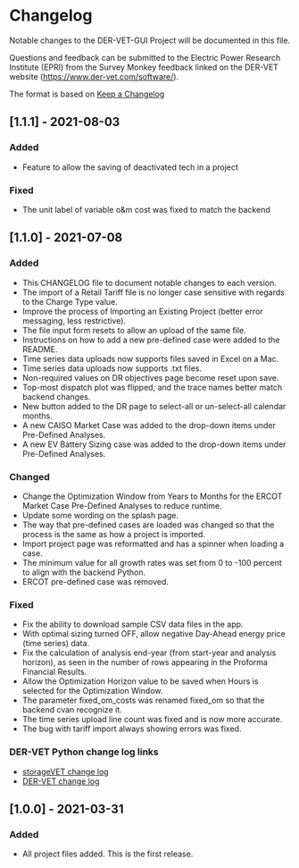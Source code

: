 # Changelog
Notable changes to the DER-VET-GUI Project will be documented in this file.

Questions and feedback can be submitted to the Electric Power Research Institute (EPRI) from the Survey Monkey feedback linked on the DER-VET website (https://www.der-vet.com/software/).

The format is based on [Keep a Changelog](https://keepachangelog.com/en/1.0.0/)

## [1.1.1] - 2021-08-03
### Added
- Feature to allow the saving of deactivated tech in a project

### Fixed
- The unit label of variable o&m cost was fixed to match the backend

## [1.1.0] - 2021-07-08
### Added
- This CHANGELOG file to document notable changes to each version.
- The import of a Retail Tariff file is no longer case sensitive with regards to the Charge Type value.
- Improve the process of Importing an Existing Project (better error messaging, less restrictive).
- The file input form resets to allow an upload of the same file.
- Instructions on how to add a new pre-defined case were added to the README.
- Time series data uploads now supports files saved in Excel on a Mac.
- Time series data uploads now supports .txt files.
- Non-required values on DR objectives page become reset upon save.
- Top-most dispatch plot was flipped, and the trace names better match backend changes.
- New button added to the DR page to select-all or un-select-all calendar months.
- A new CAISO Market Case was added to the drop-down items under Pre-Defined Analyses.
- A new EV Battery Sizing case was added to the drop-down items under Pre-Defined Analyses.

### Changed
- Change the Optimization Window from Years to Months for the ERCOT Market Case Pre-Defined Analyses to reduce runtime.
- Update some wording on the splash page.
- The way that pre-defined cases are loaded was changed so that the process is the same as how a project is imported.
- Import project page was reformatted and has a spinner when loading a case.
- The minimum value for all growth rates was set from 0 to -100 percent to align with the backend Python.
- ERCOT pre-defined case was removed.

### Fixed
- Fix the ability to download sample CSV data files in the app.
- With optimal sizing turned OFF, allow negative Day-Ahead energy price (time series) data.
- Fix the calculation of analysis end-year (from start-year and analysis horizon), as seen in the number of rows appearing in the Proforma Financial Results.
- Allow the Optimization Horizon value to be saved when Hours is selected for the Optimization Window.
- The parameter fixed_om_costs was renamed fixed_om so that the backend cvan recognize it.
- The time series upload line count was fixed and is now more accurate.
- The bug with tariff import always showing errors was fixed.

### DER-VET Python change log links
- [storageVET change log](https://github.com/epri-dev/StorageVET/blob/master/CHANGELOG.md)
- [DER-VET change log](https://github.com/epri-dev/DER-VET/blob/master/CHANGELOG.md)

## [1.0.0] - 2021-03-31
### Added
- All project files added. This is the first release.
